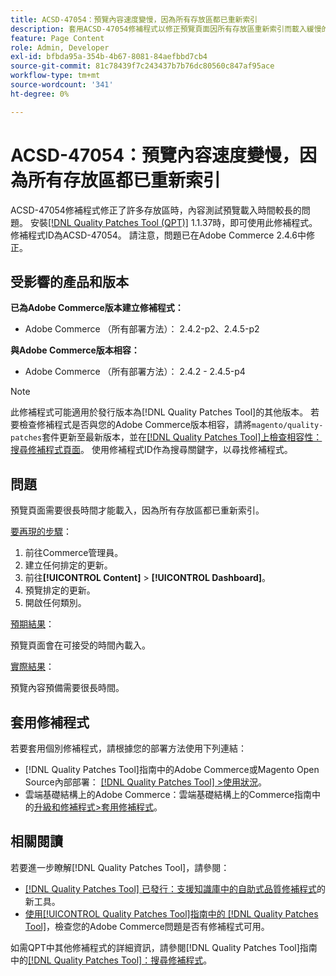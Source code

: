 ```yaml
---
title: ACSD-47054：預覽內容速度變慢，因為所有存放區都已重新索引
description: 套用ACSD-47054修補程式以修正預覽頁面因所有存放區重新索引而載入緩慢的Adobe Commerce問題。
feature: Page Content
role: Admin, Developer
exl-id: bfbda95a-354b-4b67-8081-84aefbbd7cb4
source-git-commit: 81c78439f7c243437b7b76dc80560c847af95ace
workflow-type: tm+mt
source-wordcount: '341'
ht-degree: 0%

---
```


# ACSD-47054：預覽內容速度變慢，因為所有存放區都已重新索引

ACSD-47054修補程式修正了許多存放區時，內容測試預覽載入時間較長的問題。 安裝[[!DNL Quality Patches Tool (QPT)]](https://experienceleague.adobe.com/en/docs/commerce-knowledge-base/kb/announcements/commerce-announcements/magento-quality-patches-released-new-tool-to-self-serve-quality-patches) 1.1.37時，即可使用此修補程式。 修補程式ID為ACSD-47054。 請注意，問題已在Adobe Commerce 2.4.6中修正。

## 受影響的產品和版本

**已為Adobe Commerce版本建立修補程式：**

* Adobe Commerce （所有部署方法）： 2.4.2-p2、2.4.5-p2

**與Adobe Commerce版本相容：**

* Adobe Commerce （所有部署方法）： 2.4.2 - 2.4.5-p4

>[!NOTE]
>
>此修補程式可能適用於發行版本為[!DNL Quality Patches Tool]的其他版本。 若要檢查修補程式是否與您的Adobe Commerce版本相容，請將`magento/quality-patches`套件更新至最新版本，並在[[!DNL Quality Patches Tool]上檢查相容性：搜尋修補程式頁面](https://experienceleague.adobe.com/tools/commerce-quality-patches/index.html)。 使用修補程式ID作為搜尋關鍵字，以尋找修補程式。

## 問題

預覽頁面需要很長時間才能載入，因為所有存放區都已重新索引。

<u>要再現的步驟</u>：

1. 前往Commerce管理員。
1. 建立任何排定的更新。
1. 前往&#x200B;**[!UICONTROL Content]** > **[!UICONTROL Dashboard]**。
1. 預覽排定的更新。
1. 開啟任何類別。

<u>預期結果</u>：

預覽頁面會在可接受的時間內載入。

<u>實際結果</u>：

預覽內容預備需要很長時間。

## 套用修補程式

若要套用個別修補程式，請根據您的部署方法使用下列連結：

* [!DNL Quality Patches Tool]指南中的Adobe Commerce或Magento Open Source內部部署： [[!DNL Quality Patches Tool] >使用狀況](/help/tools/quality-patches-tool/usage.md)。
* 雲端基礎結構上的Adobe Commerce：雲端基礎結構上的Commerce指南中的[升級和修補程式>套用修補程式](https://experienceleague.adobe.com/docs/commerce-cloud-service/user-guide/develop/upgrade/apply-patches.html)。

## 相關閱讀

若要進一步瞭解[!DNL Quality Patches Tool]，請參閱：

* [[!DNL Quality Patches Tool] 已發行：支援知識庫中的自助式品質修補程式](https://experienceleague.adobe.com/en/docs/commerce-knowledge-base/kb/announcements/commerce-announcements/magento-quality-patches-released-new-tool-to-self-serve-quality-patches)的新工具。
* [使用[!UICONTROL Quality Patches Tool]指南中的 [!DNL Quality Patches Tool]](/help/tools/quality-patches-tool/patches-available-in-qpt/check-patch-for-magento-issue-with-magento-quality-patches.md)，檢查您的Adobe Commerce問題是否有修補程式可用。


如需QPT中其他修補程式的詳細資訊，請參閱[!DNL Quality Patches Tool]指南中的[[!DNL Quality Patches Tool]：搜尋修補程式](https://experienceleague.adobe.com/tools/commerce-quality-patches/index.html)。
